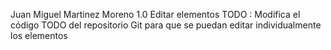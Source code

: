 Juan Miguel Martinez Moreno
1.0 Editar elementos TODO :
Modifica el código TODO del repositorio Git para que se puedan editar individualmente los elementos
